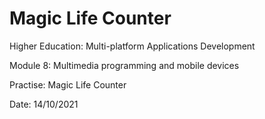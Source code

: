 # Magic Life Counter
Higher Education: Multi-platform Applications Development

Module 8: Multimedia programming and mobile devices

Practise: Magic Life Counter

Date: 14/10/2021
